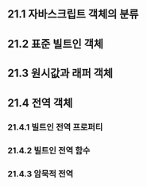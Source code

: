 ## 21.1 자바스크립트 객체의 분류

## 21.2 표준 빌트인 객체

## 21.3 원시값과 래퍼 객체

## 21.4 전역 객체

### 21.4.1 빌트인 전역 프로퍼티

### 21.4.2 빌트인 전역 함수

### 21.4.3 암묵적 전역
